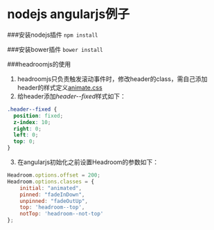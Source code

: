 nodejs angularjs例子
=============
###安装nodejs插件
`npm install`

###安装bower插件
`bower install`

###headroomjs的使用
1. headroomjs只负责触发滚动事件时，修改header的class，需自己添加header的样式定义[animate.css](http://daneden.github.io/animate.css/)
2. 给header添加*header--fixed*样式如下：<br/>
```css
.header--fixed {
  position: fixed;
  z-index: 10;
  right: 0;
  left: 0;
  top: 0;
}
```
3. 在angularjs初始化之前设置Headroom的参数如下：
```javascript
Headroom.options.offset = 200;
Headroom.options.classes = {
    initial: "animated",
    pinned: "fadeInDown",
    unpinned: "fadeOutUp",
    top: 'headroom--top',
    notTop: 'headroom--not-top'
};
```